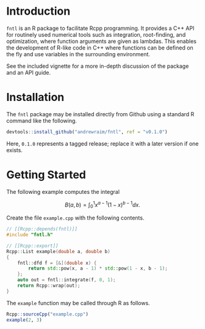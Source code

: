 # Introduction

`fntl` is an R package to facilitate Rcpp programming. It provides a C++ API
for routinely used numerical tools such as integration, root-finding, and
optimization, where function arguments are given as lambdas. This enables the
development of R-like code in C++ where functions can be defined on the fly
and use variables in the surrounding environment.

See the included vignette for a more in-depth discussion of the package and an
API guide.

# Installation

The `fntl` package may be installed directly from Github using a standard R
command like the following.

```r
devtools::install_github("andrewraim/fntl", ref = "v0.1.0")
```

Here, `0.1.0` represents a tagged release; replace it with a later version if
one exists.


# Getting Started

The following example computes the integral

$$
B(a,b) = \int_0^1 x^{a-1} (1-x)^{b-1} dx.
$$

Create the file `example.cpp` with the following contents.

```cpp
// [[Rcpp::depends(fntl)]]
#include "fntl.h"

// [[Rcpp::export]]
Rcpp::List example(double a, double b)
{
    fntl::dfd f = [&](double x) {
        return std::pow(x, a - 1) * std::pow(1 - x, b - 1);
    };
    auto out = fntl::integrate(f, 0, 1);
    return Rcpp::wrap(out);
}
```

The `example` function may be called through R as follows.

```r
Rcpp::sourceCpp("example.cpp")
example(2, 3)
```
